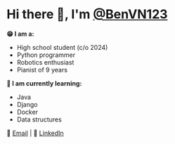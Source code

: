 # Hi there 👋, I'm [@BenVN123](https://github.com/BenVN123)

**😁 I am a:**
- High school student (c/o 2024)
- Python programmer
- Robotics enthusiast
- Pianist of 9 years

**🧠 I am currently learning:**
- Java
- Django
- Docker
- Data structures

📧 [Email](https://bnguyen123.vn@gmail.com) | 🔗 [LinkedIn](linkedin.com/in/ben-nguyen-214220209)
